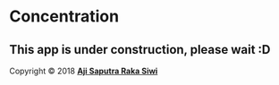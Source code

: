 # Concentration
This app is under construction, please wait :D
---- 


Copyright © 2018 **[Aji Saputra Raka Siwi][1]**

[1]:	https://github.com/Ajisaputrars

